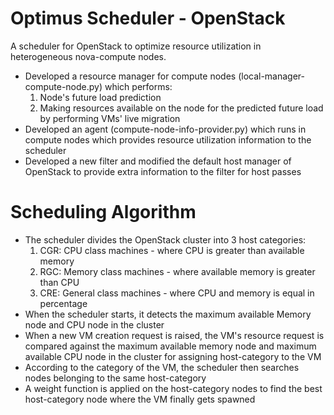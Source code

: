 # Optimus Scheduler - OpenStack
A scheduler for OpenStack to optimize resource utilization in heterogeneous nova-compute nodes.
- Developed a resource manager for compute nodes (local-manager-compute-node.py) which performs:
  1. Node's future load prediction
  2. Making resources available on the node for the predicted future load by performing VMs' live migration
- Developed an agent (compute-node-info-provider.py) which runs in compute nodes which provides resource utilization information to the scheduler
- Developed a new filter and modified the default host manager of OpenStack to provide extra information to the filter for host passes

# Scheduling Algorithm
- The scheduler divides the OpenStack cluster into 3 host categories:
  1. CGR: CPU class machines - where CPU is greater than available memory
  2. RGC: Memory class machines - where available memory is greater than CPU
  3. CRE: General class machines - where CPU and memory is equal in percentage
- When the scheduler starts, it detects the maximum available Memory node and CPU node in the cluster
- When a new VM creation request is raised, the VM's resource request is compared against the maximum available memory node and maximum available CPU node in the cluster for assigning host-category to the VM
- According to the category of the VM, the scheduler then searches nodes belonging to the same host-category 
- A weight function is applied on the host-category nodes to find the best host-category node where the VM finally gets spawned